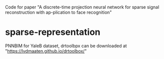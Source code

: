 Code for paper "A discrete-time projection neural network for sparse signal reconstruction with ap-plication to face recognition"
# sparse-representation
PNNBIM
for YaleB dataset,
drtoolbpx can be downloaded at "https://lvdmaaten.github.io/drtoolbox/"
